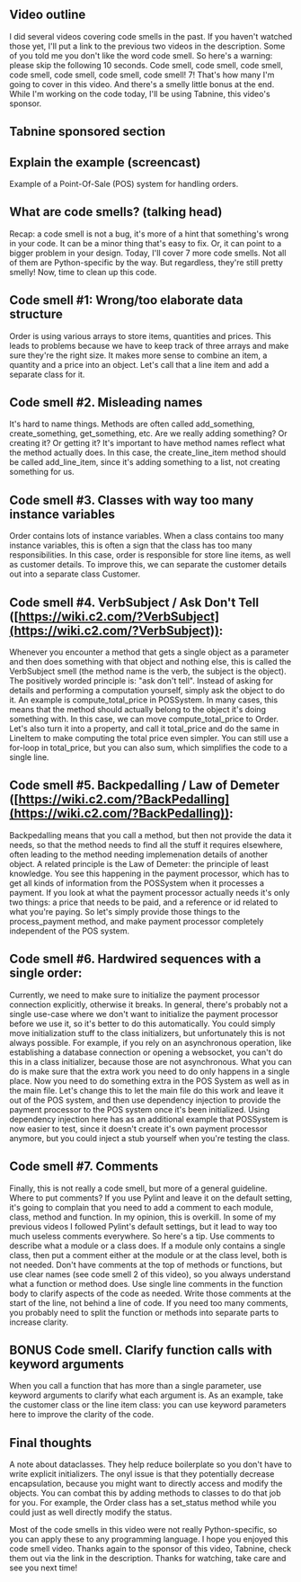 ## Video outline

I did several videos covering code smells in the past. If you haven't watched those yet, I'll put a link to the previous two videos in the description. Some of you told me you don't like the word code smell. So here's a warning: please skip the following 10 seconds. Code smell, code smell, code smell, code smell, code smell, code smell, code smell! 7! That's how many I'm going to cover in this video. And there's a smelly little bonus at the end. While I'm working on the code today, I'll be using Tabnine, this video's sponsor.

## Tabnine sponsored section

## Explain the example (screencast)

Example of a Point-Of-Sale (POS) system for handling orders.

## What are code smells? (talking head)

Recap: a code smell is not a bug, it's more of a hint that something's wrong in your code. It can be a minor thing that's easy to fix. Or, it can point to a bigger problem in your design. Today, I'll cover 7 more code smells. Not all of them are Python-specific by the way. But regardless, they're still pretty smelly! Now, time to clean up this code.

## Code smell #1: Wrong/too elaborate data structure

Order is using various arrays to store items, quantities and prices. This leads to problems because we have to keep track of three arrays and make sure they're the right size. It makes more sense to combine an item, a quantity and a price into an object. Let's call that a line item and add a separate class for it.

## Code smell #2. Misleading names

It's hard to name things. Methods are often called add_something, create_something, get_something, etc. Are we really adding something? Or creating it? Or getting it? It's important to have method names reflect what the method actually does. In this case, the create_line_item method should be called add_line_item, since it's adding something to a list, not creating something for us.

## Code smell #3. Classes with way too many instance variables

Order contains lots of instance variables. When a class contains too many instance variables, this is often a sign that the class has too many responsibilities. In this case, order is responsible for store line items, as well as customer details. To improve this, we can separate the customer details out into a separate class Customer.

## Code smell #4. VerbSubject / Ask Don't Tell ([https://wiki.c2.com/?VerbSubject](https://wiki.c2.com/?VerbSubject)):

Whenever you encounter a method that gets a single object as a parameter and then does something with that object and nothing else, this is called the VerbSubject smell (the method name is the verb, the subject is the object). The positively worded principle is: "ask don't tell". Instead of asking for details and performing a computation yourself, simply ask the object to do it. An example is compute_total_price in POSSystem. In many cases, this means that the method should actually belong to the object it's doing something with. In this case, we can move compute_total_price to Order. Let's also turn it into a property, and call it total_price and do the same in LineItem to make computing the total price even simpler. You can still use a for-loop in total_price, but you can also sum, which simplifies the code to a single line.

## Code smell #5. Backpedalling / Law of Demeter ([https://wiki.c2.com/?BackPedalling](https://wiki.c2.com/?BackPedalling)):

Backpedalling means that you call a method, but then not provide the data it needs, so that the method needs to find all the stuff it requires elsewhere, often leading to the method needing implemenation details of another object. A related principle is the Law of Demeter: the principle of least knowledge. You see this happening in the payment processor, which has to get all kinds of information from the POSSystem when it processes a payment. If you look at what the payment processor actually needs it's only two things: a price that needs to be paid, and a reference or id related to what you're paying. So let's simply provide those things to the process_payment method, and make payment processor completely independent of the POS system.

## Code smell #6. Hardwired sequences with a single order:

Currently, we need to make sure to initialize the payment processor connection explicitly, otherwise it breaks. In general, there's probably not a single use-case where we don't want to initialize the payment processor before we use it, so it's better to do this automatically. You could simply move initialization stuff to the class initializers, but unfortunately this is not always possible. For example, if you rely on an asynchronous operation, like establishing a database connection or opening a websocket, you can't do this in a class initializer, because those are not asynchronous. What you can do is make sure that the extra work you need to do only happens in a single place. Now you need to do something extra in the POS System as well as in the main file. Let's change this to let the main file do this work and leave it out of the POS system, and then use dependency injection to provide the payment processor to the POS system once it's been initialized. Using dependency injection here has as an additional example that POSSystem is now easier to test, since it doesn't create it's own payment processor anymore, but you could inject a stub yourself when you're testing the class.

## Code smell #7. Comments

Finally, this is not really a code smell, but more of a general guideline. Where to put comments? If you use Pylint and leave it on the default setting, it's going to complain that you need to add a comment to each module, class, method and function. In my opinion, this is overkill. In some of my previous videos I followed Pylint's default settings, but it lead to way too much useless comments everywhere. So here's a tip. Use comments to describe what a module or a class does. If a module only contains a single class, then put a comment either at the module or at the class level, both is not needed. Don't have comments at the top of methods or functions, but use clear names (see code smell 2 of this video), so you always understand what a function or method does. Use single line comments in the function body to clarify aspects of the code as needed. Write those comments at the start of the line, not behind a line of code. If you need too many comments, you probably need to split the function or methods into separate parts to increase clarity.

## BONUS Code smell. Clarify function calls with keyword arguments

When you call a function that has more than a single parameter, use keyword arguments to clarify what each argument is. As an example, take the customer class or the line item class: you can use keyword parameters here to improve the clarity of the code.

## Final thoughts

A note about dataclasses. They help reduce boilerplate so you don't have to write explicit initializers. The onyl issue is that they potentially decrease encapsulation, because you might want to directly access and modify the objects. You can combat this by adding methods to classes to do that job for you. For example, the Order class has a set_status method while you could just as well directly modify the status.

Most of the code smells in this video were not really Python-specific, so you can apply these to any programming language. I hope you enjoyed this code smell video. Thanks again to the sponsor of this video, Tabnine, check them out via the link in the description. Thanks for watching, take care and see you next time!
